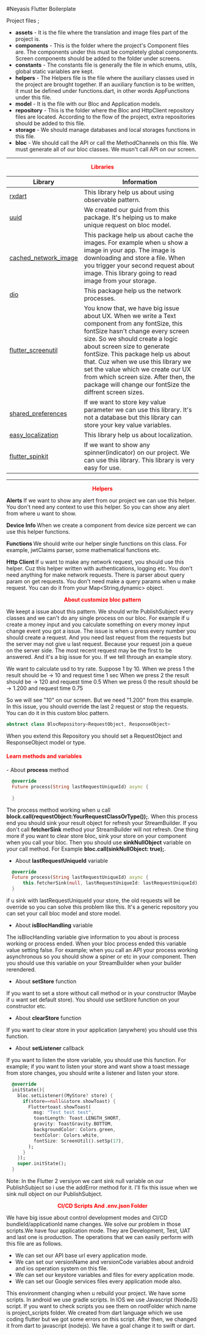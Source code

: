 #Neyasis Flutter Boilerplate

Project files ;

* <strong>assets</strong> - It is the file where the translation and image files part of the project is.
* <strong>components</strong> - This is the folder where the project's Component files are. The components under this must be completely global components. Screen components should be added to the folder under screens.
* <strong>constants</strong> - The constants file is generally the file in which enums, utils, global static variables are kept.
* <strong>helpers</strong> - The Helpers file is the file where the auxiliary classes used in the project are brought together. If an auxiliary function is to be written, it must be defined under functions.dart, in other words AppFunctions under this file.
* <strong>model</strong> - It is the file with our Bloc and Application models.
* <strong>repository</strong> - This is the folder where the Bloc and HttpClient repository files are located. According to the flow of the project, extra repositories should be added to this file.
* <strong>storage</strong> - We should manage databases and local storages functions in this file.
* <strong>bloc</strong> - We should call the API or call the MethodChannels on this file. We must generate all of our bloc classes. We musn't call API on our screen.

<hr/>
<center><b style="color:red" >Libraries</b></center>

| Library  | Information  |
|--|---|
| <a href="https://pub.dev/packages/rxdart">rxdart</a>  |This library help us about using observable pattern.   |
| <a href="https://pub.dev/packages/uuid">uuid</a>   |We created our guid from this package. It's helping us to make unique request on bloc model.   |
| <a href="https://pub.dev/packages/cached_network_image">cached_network_image</a>   |This package help us about cache the images. For example when u show a image in your app. The image is downloading and store a file. When you trigger your second request about image. This library going to read image from your storage.   |
| <a href="https://pub.dev/packages/dio">dio</a>   |This package help us the network processes. |
| <a href="https://pub.dev/packages/flutter_screenutil">flutter_screenutil</a>   |You know that, we have big issue about UX. When we write a Text component from any fontSize, this fontSize hasn't change every screen size. So we should create a logic about screen size to generate fontSize. This package help us about that. Cuz when we use this library we set the value which we create our UX from which screen size. After then, the package will change our fontSize the diffrent screen sizes. |
| <a href="https://pub.dev/packages/shared_preferences">shared_preferences</a>   |If we want to store key value parameter we can use this library. It's not a database but this library can store your key value variables.|
| <a href="https://pub.dev/packages/easy_localization">easy_localization</a>   |This library help us about localization.|
| <a href="https://pub.dev/packages/flutter_spinkit">flutter_spinkit</a>   |If we want to show any spinner(indicator) on our project. We can use this library. This library is very easy for use.|

<hr/>
<center><b style="color:red">Helpers</b></center>

<b>Alerts </b>
If we want to show any alert from our project we can use this helper. You don't need any context to use this helper. So you can show any alert from where u want to show.

<b>Device Info </b>
When we create a component from device size percent we can use this helper functions. 

<b>Functions </b>
We should write our helper single functions on this class. For example, jwtClaims parser, some mathematical functions etc.

<b>Http Client </b>
If u want to make any network request, you should use this helper. Cuz this helper written with authentications, logging etc. You don't need anything for make network requests. There is parser about query param on get requests. You don't need make a query params when u make request. You can do it from your Map<String,dynamic> object.

<center><b style="color:red">About customize bloc pattern</b></center>

We keept a issue about this pattern. We should write PublishSubject every classes and we can't do any single process on our bloc. For example if u create a money input and you calculate something on every money input change event you got a issue. The issue is when u press every number you should create a request. And you need last request from the requests but the server may not give u last request. Because your request join a queue on the server side. The most recent request may be the first to be answered. And it's a big issue for you. If we tell through an example story.

We want to calculate usd to try rate. Suppose 1 by 10.
When we press 1 the result should be -> 10 and request time 1 sec
When we press 2 the result should be -> 120 and request time 0.5
When we press 0 the result should be -> 1.200 and request time 0.75

So we will see "10" on our screen. But we need "1.200" from this example. In this issue, you should override the last 2 request or stop the requests. You can do it in this custom bloc pattern. 


```dart
abstract class BlocRepository<RequestObject, ResponseObject> 
```

When you extend this Repository you should set a RequestObject and ResponseObject model or type.

<h4><b style="color:red">Learn methods and variables</b></h4>
- About <strong>process</strong> method

```dart
  @override
  Future process(String lastRequestUniqueId) async {
    
  }
```

The process method working when u call <strong>block.call(requestObject:YourRequestClassOrType());</strong>. When this process end you should sink your result object for refresh your StreamBuilder. If you don't call <strong>fetcherSink</strong> method your StreamBuilder will not refresh. One thing more if you want to clear store bloc, sink your store on your component  when you call your bloc. Then you should use <strong>sinkNullObject</strong> variable on your call method. For Example <strong>bloc.call(sinkNullObject: true);</strong>.

- About <strong>lastRequestUniqueId</strong> variable

```dart
  @override
  Future process(String lastRequestUniqueId) async {
      this.fetcherSink(null, lastRequestUniqueId: lastRequestUniqueId);
  }
```

if u sink with lastRequestUniqueId your store, the old requests will be override so you can solve this problem like this. It's a generic repository you can set your call bloc model and store model.

- About <strong>isBlocHandling</strong> variable

The isBlocHandling variable give information to you about is process working or process ended. When your bloc process ended this variable value setting false. For example; when you call an API your process working asynchronous so you should show a spiner or etc in your component. Then you should use this variable on your StreamBuilder when your builder rerendered.

- About <strong>setStore</strong> function

If you want to set a store without call method or in your constructor (Maybe if u want set default store). You should use setStore function on your constructor etc.

- About <strong>clearStore</strong> function

If you want to clear store in your application (anywhere) you should use this function.

- About <strong>setListener</strong> callback

If you want to listen the store variable, you should use this function. For example; if you want to listen your store and want show a toast message from store changes, you should write a listener and listen your store.

```dart
  @override
  initState(){
    bloc.setListener((MyStore? store) {
      if(store==null&&store.showToast) {
        Fluttertoast.showToast(
          msg: "Test test test",
          toastLength: Toast.LENGTH_SHORT,
          gravity: ToastGravity.BOTTOM,
          backgroundColor: Colors.green,
          textColor: Colors.white,
          fontSize: ScreenUtil().setSp(17),
        );
      }
    });
    super.initState();
  }
```

Note: In the Flutter 2 versiyon we cant sink null variable on our PublishSubject so i use the addError method for it. I'll fix this issue when we sink null object on our PublishSubject.



<center><b style="color:red">CI/CD Scripts And .env.json Folder</b></center>

We have big issue about control development modes and CI/CD  bundleId/applicationId name changes. We solve our problem in those scripts.We have four application mode. They are Development, Test, UAT and last one is production. The operations that we can easily perform with this file are as follows.

- We can set our API base url every application mode.
- We can set our versionName and versionCode variables about android and ios operation system on this file.
- We can set our keystore variables and files for every application mode.
- We can set our Google services files every application mode also.

This environment changing when u rebuild your project. We have some scripts. In android we use gradle scripts. In IOS we use Javascript (NodeJS) script. If you want to check scripts you see them on rootFolder which name is project_scripts folder. We created from dart language which we use coding flutter but we got some errors on this script. After then, we changed it from dart to javascript (nodejs). We have a goal change it to swift or dart.